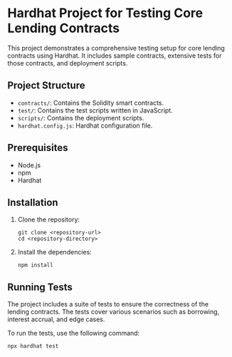 # Hardhat Project for Testing Core Lending Contracts

This project demonstrates a comprehensive testing setup for core lending contracts using Hardhat. It includes sample contracts, extensive tests for those contracts, and deployment scripts.

## Project Structure

- `contracts/`: Contains the Solidity smart contracts.
- `test/`: Contains the test scripts written in JavaScript.
- `scripts/`: Contains the deployment scripts.
- `hardhat.config.js`: Hardhat configuration file.

## Prerequisites

- Node.js
- npm
- Hardhat

## Installation

1. Clone the repository:
    ```shell
    git clone <repository-url>
    cd <repository-directory>
    ```

2. Install the dependencies:
    ```shell
    npm install
    ```

## Running Tests

The project includes a suite of tests to ensure the correctness of the lending contracts. The tests cover various scenarios such as borrowing, interest accrual, and edge cases.

To run the tests, use the following command:
```shell
npx hardhat test